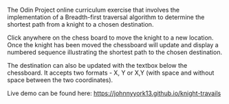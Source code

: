 The Odin Project online curriculum exercise that involves the implementation of a Breadth-first traversal algorithm to determine the shortest path from a knight to a chosen destination. 

Click anywhere on the chess board to move the knight to a new location. Once the knight has been moved the chessboard will update and display a numbered sequence illustrating the shortest path to the chosen destination.

The destination can also be updated with the textbox below the chessboard. It accepts two formats - X, Y or X,Y (with space and without space between the two coordinates). 

Live demo can be found here: 
https://johnnyyork13.github.io/knight-travails 